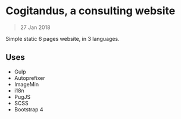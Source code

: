 # Cogitandus, a consulting website
>27 Jan 2018

Simple static 6 pages website, in 3 languages.

## Uses
- Gulp
- Autoprefixer
- ImageMin
- i18n
- PugJS
- SCSS
- Bootstrap 4
